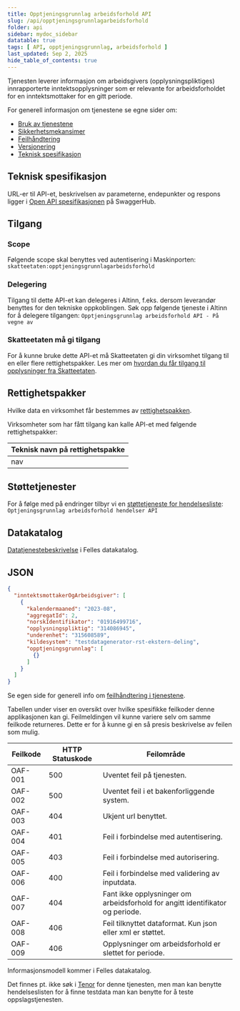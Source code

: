 ```yaml
---
title: Opptjeningsgrunnlag arbeidsforhold API
slug: /api/opptjeningsgrunnlagarbeidsforhold
folder: api
sidebar: mydoc_sidebar
datatable: true
tags: [ API, opptjeningsgrunnlag, arbeidsforhold ]
last_updated: Sep 2, 2025
hide_table_of_contents: true
---
```


<Summary>Tjenesten leverer informasjon om arbeidsgivers (opplysningspliktiges) innrapporterte inntektsopplysninger som
er relevante for arbeidsforholdet for en inntektsmottaker for en gitt periode.</Summary>

<Tabs underline={true}>
<TabItem headerText="Om tjenesten" itemKey="itemKey-1" default>

For generell informasjon om tjenestene se egne sider om:

* [Bruk av tjenestene](../om/bruk.md)
* [Sikkerhetsmekansimer](../om/sikkerhet.md)
* [Feilhåndtering](../om/feil.md)
* [Versjonering](../om/versjoner.md)
* [Teknisk spesifikasjon](../om/tekniskspesifikasjon.md)

## Teknisk spesifikasjon

URL-er til API-et, beskrivelsen av parameterne, endepunkter og respons ligger
i [Open API spesifikasjonen](https://app.swaggerhub.com/apis/skatteetaten/opptjeningsgrunnlag-arbeidsforhold-api/) på
SwaggerHub.

## Tilgang

### Scope
Følgende scope skal benyttes ved autentisering i Maskinporten: `skatteetaten:opptjeningsgrunnlagarbeidsforhold`

### Delegering
Tilgang til dette API-et kan delegeres i Altinn, f.eks. dersom leverandør benyttes for den tekniske oppkoblingen. Søk
opp følgende tjeneste i Altinn for å delegere tilgangen: `Opptjeningsgrunnlag arbeidsforhold API - På vegne av`

### Skatteetaten må gi tilgang
For å kunne bruke dette API-et må Skatteetaten gi din virksomhet tilgang til en eller flere rettighetspakker. Les mer om [hvordan du får tilgang til opplysninger fra Skatteetaten](https://www.skatteetaten.no/deling/).

## Rettighetspakker
Hvilke data en virksomhet får bestemmes av [rettighetspakken](../om/rettighetspakker.md).

Virksomheter som har fått tilgang kan kalle API-et med følgende rettighetspakker:

| Teknisk navn på rettighetspakke |	
|-------------------------|
| nav                     |

## Støttetjenester

For å følge med på endringer tilbyr vi
en [støttetjeneste for hendelsesliste](./hendelser.md): `Optjeningsgrunnlag arbeidsforhold hendelser API`

## Datakatalog

[Datatjenestebeskrivelse](https://data.norge.no/data-services/e6c30408-f2c8-3c62-a182-6d023aed8267) i Felles datakatalog.

</TabItem>
<TabItem headerText="Eksempler" itemKey="itemKey-2"> 

## JSON

```json
{
  "inntektsmottakerOgArbeidsgiver": [
    {
      "kalendermaaned": "2023-08",
      "aggregatId": 2,
      "norskIdentifikator": "01916499716",
      "opplysningspliktig": "314086945",
      "underenhet": "315608589",
      "kildesystem": "testdatagenerator-rst-ekstern-deling",
      "opptjeningsgrunnlag": [
        {}
      ]
    }
  ]
}

```

</TabItem>
<TabItem headerText="Feilkoder" itemKey="itemKey-3">

Se egen side for generell info om [feilhåndtering i tjenestene](../om/feil.md).

Tabellen under viser en oversikt over hvilke spesifikke feilkoder denne applikasjonen kan gi. Feilmeldingen vil kunne
variere selv om samme feilkode returneres. Dette er for å kunne gi en så presis beskrivelse av feilen som mulig.

| Feilkode | HTTP Statuskode | Feilområde                                                                    |
|----------|-----------------|-------------------------------------------------------------------------------|
| OAF-001  | 500             | Uventet feil på tjenesten.                                                    |
| OAF-002  | 500             | Uventet feil i et bakenforliggende system.                                    |
| OAF-003  | 404             | Ukjent url benyttet.                                                          |
| OAF-004  | 401             | Feil i forbindelse med autentisering.                                         |
| OAF-005  | 403             | Feil i forbindelse med autorisering.                                          |
| OAF-006  | 400             | Feil i forbindelse med validering av inputdata.                               |
| OAF-007  | 404             | Fant ikke opplysninger om arbeidsforhold for angitt identifikator og periode. |
| OAF-008  | 406             | Feil tilknyttet dataformat. Kun json eller xml er støttet.                    |
| OAF-009  | 406             | Opplysninger om arbeidsforhold er slettet for periode.                        |

</TabItem>
<TabItem headerText="Informasjonsmodell" itemKey="itemKey-4">

Informasjonsmodell kommer i Felles datakatalog.

</TabItem>
<TabItem headerText="Test" itemKey="itemKey-5">

Det finnes pt. ikke søk i [Tenor](../test/tenor.md) for denne tjenesten, men man kan benytte hendelseslisten for å finne
testdata man kan benytte for å teste oppslagstjenesten.

</TabItem>
</Tabs>
